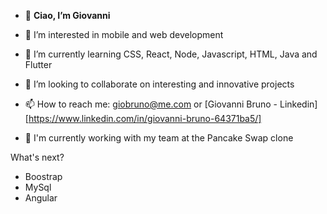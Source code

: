 - 👋 **Ciao, I’m Giovanni**
- 👀 I’m interested in mobile and web development
- 🌱 I’m currently learning CSS, React, Node, Javascript, HTML, Java and Flutter
- 💞️ I’m looking to collaborate on interesting and innovative projects
- 📫 How to reach me: giobruno@me.com or [Giovanni Bruno - Linkedin] [https://www.linkedin.com/in/giovanni-bruno-64371ba5/]

- 🍻 I'm currently working with my team at the Pancake Swap clone



What's next?
- Boostrap
- MySql
- Angular 




<!---
giogithub89/giogithub89 is a ✨ special ✨ repository because its `README.md` (this file) appears on your GitHub profile.
You can click the Preview link to take a look at your changes.
--->
